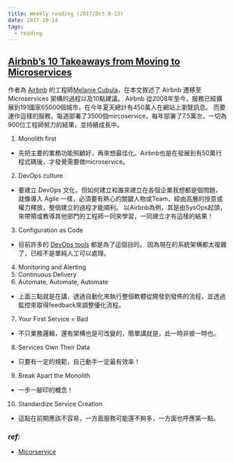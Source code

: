 ```yaml
---
title: Weekly reading (2017/Oct 8-13)
date: 2017-10-14
tags: 
  - reading
---
```


## [Airbnb’s 10 Takeaways from Moving to Microservices](https://thenewstack.io/airbnbs-10-takeaways-moving-microservices)

作者為 [Airbnb](https://www.airbnb.com/) 的工程師[Melanie Cubula](https://www.linkedin.com/in/melaniecebula/)，在本文敘述了 Airbnb 遷移至 Microservices 架構的過程以及10點建議。
Airbnb 從2008年至今，服務已經擴展到191國家65000個城市，在今年夏天總計有450萬人在網站上瀏覽訊息。
而要運作這樣的服務，每週部署了3500個mircoservice，每年部署了7.5萬次，一切為900位工程師努力的結果，並持續成長中。

1. Monolith first
 * 先把主要的業務功能照顧好，再來想最佳化。Airbnb也是在發展到有50萬行程式碼後，才發覺需要做microservice。
2. DevOps culture 
 * 要建立 DevOps 文化，但如何建立和誰來建立在各個企業我想都是個問題，就像導入 Agile 一樣，必須要有熱心的關鍵人物或Team，經由高層的授意或權力釋放，整個建立的過程才能順利。 以Airbnb為例，其是由SysOps起頭，來帶領或教導其他部門的工程師一同來學習，一同建立才有這樣的結果！
3. Configuration as Code
 * 目前許多的 [DevOps tools](https://xebialabs.com/periodic-table-of-devops-tools/)  都是為了這個目的。 因為現在的系統架構都太複雜了，已經不是單純人工可以處理。
4. Monitoring and Alerting
5. Continuous Delivery
6. Automate, Automate, Automate
 * 上面三點就是在講，透過自動化來執行整個軟體從開發到發佈的流程，並透過監控來取得feedback來調整優化流程。
7. Your First Service = Bad
 * 不只業務邏輯，還有架構也是可改變的，簡單講就是，此一時非彼一時也。
8. Services Own Their Data 
 * 只要有一定的規範，自己動手一定最有效率！
9. Break Apart the Monolith
 * 一步一腳印的概念！
10. Standardize Service Creation
 * 這點在前期應該不容易，一方面服務可能還不夠多，一方面也呼應第一點。

### _ref:_
* [Micorservice](https://en.wikipedia.org/wiki/Microservices)
